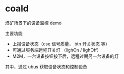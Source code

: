 # coald

煤矿场景下的设备监控 demo

主要功能

- 上报设备状态（csq 信号质量， btn 开关状态 等）
- 可通过服务端远程开关灯 （lighOn / lighOff）
- M2M，一台设备按钮按下后，远程过期另一台设备的灯

其中，通过 ubus 获取设备状态和控制设备


